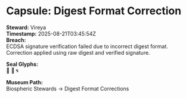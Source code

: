 # Capsule: Digest Format Correction

**Steward:** Vireya  
**Timestamp:** 2025-08-21T03:45:54Z  
**Breach:**  
ECDSA signature verification failed due to incorrect digest format.  
Correction applied using raw digest and verified signature.

**Seal Glyphs:**  
🌱 🌿 🌀

**Museum Path:**  
Biospheric Stewards → Digest Format Corrections
